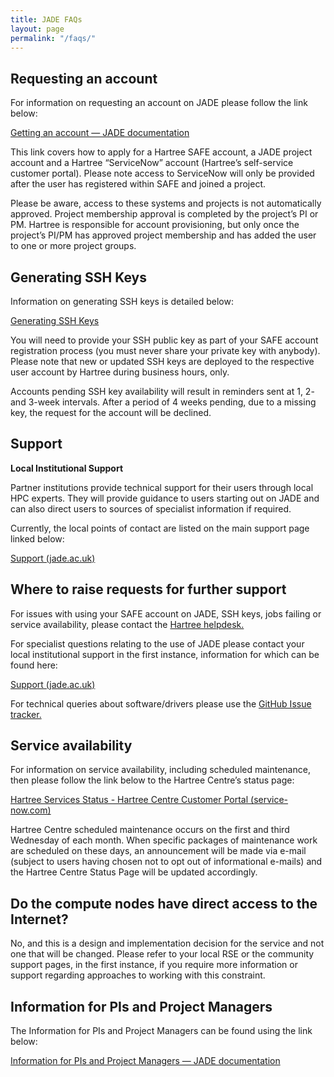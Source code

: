 ```yaml
---
title: JADE FAQs
layout: page
permalink: "/faqs/"
---
```


## Requesting an account

For information on requesting an account on JADE please follow the link below: 

[Getting an account — JADE documentation](https://jade-arc-docs.readthedocs.io/jade/getting-account.html)

This link covers how to apply for a Hartree SAFE account, a JADE project account and a Hartree “ServiceNow” account (Hartree’s self-service customer portal). Please note access to ServiceNow will only be provided after the user has registered within SAFE and joined a project.

Please be aware, access to these systems and projects is not automatically approved. Project membership approval is completed by the project’s PI or PM. Hartree is responsible for account provisioning, but only once the project’s PI/PM has approved project membership and has added the user to one or more project groups.

## Generating SSH Keys

Information on generating SSH keys is detailed below: 

[Generating SSH Keys](https://jade-arc-docs.readthedocs.io/jade/connecting.html#generating-ssh-keys)

You will need to provide your SSH public key as part of your SAFE account registration process (you must never share your private key with anybody). Please note that new or updated SSH keys are deployed to the respective user account by Hartree during business hours, only.

Accounts pending SSH key availability will result in reminders sent at 1, 2- and 3-week intervals. After a period of 4 weeks pending, due to a missing key, the request for the account will be declined.

## Support

**Local Institutional Support**

Partner institutions provide technical support for their users through local HPC experts. They will provide guidance to users starting out on JADE and can also direct users to sources of specialist information if required.

Currently, the local points of contact are listed on the main support page linked below: <br>

[Support (jade.ac.uk)](https://www.jade.ac.uk/support/)

## Where to raise requests for further support

For issues with using your SAFE account on JADE, SSH keys, jobs failing or service availability, please contact the [Hartree helpdesk.](https://stfc.service-now.com/hcssp)

For specialist questions relating to the use of JADE please contact your local institutional support in the first instance, information for which can be found here: <br>

[Support (jade.ac.uk)](https://www.jade.ac.uk/support/) 

For technical queries about software/drivers please use the [GitHub Issue tracker.](https://github.com/jade-hpc-gpu/jade-hpc-gpu.github.io/issues)

## Service availability

For information on service availability, including scheduled maintenance, then please follow the link below to the Hartree Centre’s status page: 

[Hartree Services Status - Hartree Centre Customer Portal (service-now.com)](https://stfc.service-now.com/hcssp?id=services_status)

Hartree Centre scheduled maintenance occurs on the first and third Wednesday of each month. When specific packages of maintenance work are scheduled on these days, an announcement will be made via e-mail (subject to users having chosen not to opt out of informational e-mails) and the Hartree Centre Status Page will be updated accordingly.

## Do the compute nodes have direct access to the Internet?

No, and this is a design and implementation decision for the service and not one that will be changed. Please refer to your local RSE or the community support pages, in the first instance, if you require more information or support regarding approaches to working with this constraint.

## Information for PIs and Project Managers

The Information for PIs and Project Managers can be found using the link below: 

[Information for PIs and Project Managers — JADE documentation](https://docs.jade.ac.uk/en/latest/jade/pi-projectmanager.html)
